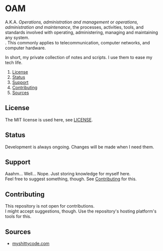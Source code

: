 # OAM

A.K.A. _Operations, administration and management_ or _operations, administration and maintenance_, the processes,
activities, tools, and standards involved with operating, administering, managing and maintaining any system.<br/>.
This commonly applies to telecommunication, computer networks, and computer hardware.

In short, my private collection of notes and scripts. I use them to ease my tech life.

1. [License](#license)
1. [Status](#status)
1. [Support](#support)
1. [Contributing](#contributing)
1. [Sources](#sources)

## License

The MIT license is used here, see [LICENSE].

## Status

Development is always ongoing. Changes will be made when I need them.

## Support

Aaahm… Well… Nope. Just storing knowledge for myself here.<br/>
Feel free to suggest something, though. See [Contributing] for this.

## Contributing

This repository is not open for contributions.<br/>
I might accept suggestions, though. Use the repository's hosting platform's tools for this.

## Sources

- [myshittycode.com]

<!--
  Reference
  ═╬═Time══
  -->

<!-- In-article sections -->
[contributing]: #contributing

<!-- Files -->
[license]: LICENSE

<!-- Others -->
[myshittycode.com]: https://myshittycode.com/
